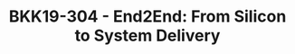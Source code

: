 ---
categories:
- bkk19
description: This presentation will provide an end to end perspective for delivering
  ThunderX2 to the server market – from Silicon to full System (with key solution
  enablement). &nbsp;Key areas that will be discussed include industry standards,
  open source and commercial partners, ODM/OEM support models and end user engagements.
  &nbsp;Included in the presentation will be consideration for remaining challenges
  in the Data Center for Arm servers and how the Linaro community can help address
  these challenges.
image: /assets/images/featured-images/bkk19/BKK19-304.png
session_attendee_num: '56'
session_id: BKK19-304
session_room: 'Keynote Room (World Ballroom BC) '
session_slot:
  end_time: '2019-04-03 11:50:00'
  start_time: '2019-04-03 11:25:00'
session_speakers:
- speaker_bio: ''
  speaker_company: Marvell
  speaker_image: /assets/images/speakers/bkk19/larry-wikelius.jpg
  speaker_location: ''
  speaker_name: Larry Wikelius
  speaker_position: VP - Ecosystem and Partner Enabling
  speaker_username: lwikelius
session_track: Arm on Arm
tag: session
tags:
- Open Source Development
title: 'BKK19-304 - End2End: From Silicon to System Delivery'
youtube_video_url: https://www.youtube.com/watch?v=flKVYlVuY1Y
amazon_s3_presentation_url: https://static.linaro.org/connect/bkk19/presentations/bkk19-304.pdf
amazon_s3_video_url: https://static.linaro.org/connect/bkk19/videos/bkk19-304.mp4
---
